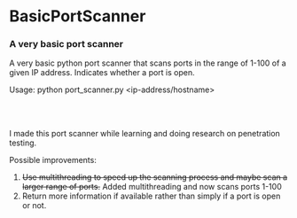 # BasicPortScanner

### A very basic port scanner

A very basic python port scanner that scans ports in the range of 1-100 of a given IP address. Indicates whether a port is open. 

Usage: python port_scanner.py <ip-address/hostname>

<br>
<br>

I made this port scanner while learning and doing research on penetration testing.

Possible improvements:
1. ~~Use multithreading to speed up the scanning process and maybe scan a larger range of ports.~~ Added multithreading and now scans ports 1-100
1. Return more information if available rather than simply if a port is open or not.
